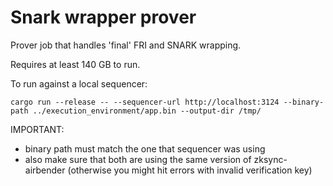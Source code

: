 # Snark wrapper prover

Prover job that handles 'final' FRI and SNARK wrapping.

Requires at least 140 GB to run.

To run against a local sequencer:

```
cargo run --release -- --sequencer-url http://localhost:3124 --binary-path ../execution_environment/app.bin --output-dir /tmp/
```

IMPORTANT:

- binary path must match the one that sequencer was using
- also make sure that both are using the same version of zksync-airbender (otherwise you might hit errors with invalid
  verification key)
